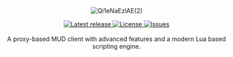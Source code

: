 <div align="center"><p>

![Qi1eNaEzlAE(2)](https://user-images.githubusercontent.com/3767096/210678412-4b594296-9916-4ab2-b17d-15cf33be881d.jpg)


<a href="https://github.com/mmcdole/runes/releases/latest">
  <img alt="Latest release" src="https://img.shields.io/github/v/release/mmcdole/runes?style=for-the-badge&logo=starship&color=C9CBFF&logoColor=D9E0EE&labelColor=302D41" />
</a>
<a href="https://github.com/mmcdole/runes/blob/main/LICENSE">
  <img alt="License" src="https://img.shields.io/github/license/mmcdole/runes?style=for-the-badge&logo=starship&color=ee999f&logoColor=D9E0EE&labelColor=302D41" />
</a>
<a href="https://github.com/mmcdole/runes/issues">
  <img alt="Issues" src="https://img.shields.io/github/issues/mmcdole/runes?style=for-the-badge&logo=bilibili&color=F5E0DC&logoColor=D9E0EE&labelColor=302D41" />
</a>

  
<br>
<br>
A proxy-based MUD client with advanced features and a modern Lua based scripting engine.
</div>
